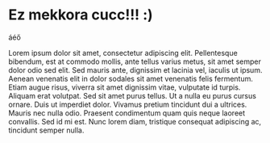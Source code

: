 ---
---
Ez mekkora cucc!!! :)
=====================
áéő

Lorem ipsum dolor sit amet, consectetur adipiscing elit. Pellentesque bibendum, est at commodo mollis, ante tellus varius metus, sit amet semper dolor odio sed elit. Sed mauris ante, dignissim et lacinia vel, iaculis ut ipsum. Aenean venenatis elit in dolor sodales sit amet venenatis felis fermentum. Etiam augue risus, viverra sit amet dignissim vitae, vulputate id turpis. Aliquam erat volutpat. Sed sit amet purus tellus. Ut a nulla eu purus cursus ornare. Duis ut imperdiet dolor. Vivamus pretium tincidunt dui a ultrices. Mauris nec nulla odio. Praesent condimentum quam quis neque laoreet convallis. Sed id mi est. Nunc lorem diam, tristique consequat adipiscing ac, tincidunt semper nulla.


